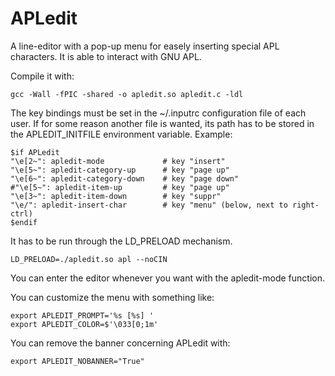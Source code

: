 APLedit
=======

A line-editor with a pop-up menu for easely inserting special APL characters.
It is able to interact with GNU APL.

Compile it with:

    gcc -Wall -fPIC -shared -o apledit.so apledit.c -ldl

The key bindings must be set in the ~/.inputrc configuration file of each user.
If for some reason another file is wanted, its path has to be stored in the
APLEDIT_INITFILE environment variable.
Example:

    $if APLedit
    "\e[2~": apledit-mode             # key "insert"
    "\e[5~": apledit-category-up      # key "page up"
    "\e[6~": apledit-category-down    # key "page down"
    #"\e[5~": apledit-item-up         # key "page up"
    "\e[3~": apledit-item-down        # key "suppr"
    "\e/": apledit-insert-char        # key "menu" (below, next to right-ctrl)
    $endif

It has to be run through the LD_PRELOAD mechanism.

    LD_PRELOAD=./apledit.so apl --noCIN

You can enter the editor whenever you want with the apledit-mode function.

You can customize the menu with something like:

    export APLEDIT_PROMPT='%s [%s] '
    export APLEDIT_COLOR=$'\033[0;1m'

You can remove the banner concerning APLedit with:

    export APLEDIT_NOBANNER="True"
